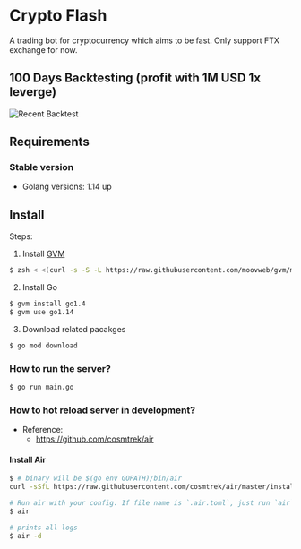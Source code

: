 # Crypto Flash
A trading bot for cryptocurrency which aims to be fast.
Only support FTX exchange for now.
## 100 Days Backtesting (profit with 1M USD 1x leverge)
![Recent Backtest](/backtest-example.png)



## Requirements

### Stable version

* Golang versions: 1.14 up

## Install

Steps:

1. Install [GVM](https://github.com/moovweb/gvm)

```sh
$ zsh < <(curl -s -S -L https://raw.githubusercontent.com/moovweb/gvm/master/binscripts/gvm-installer)
```

2. Install Go

```sh
$ gvm install go1.4
$ gvm use go1.14
```

3. Download related pacakges

```sh
$ go mod download
```

### How to run the server?

```sh
$ go run main.go
```

### How to hot reload server in development?

* Reference:
    - https://github.com/cosmtrek/air

#### Install Air

```sh
$ # binary will be $(go env GOPATH)/bin/air
curl -sSfL https://raw.githubusercontent.com/cosmtrek/air/master/install.sh | sh -s -- -b $(go env GOPATH)/bin
```

```sh
# Run air with your config. If file name is `.air.toml`, just run `air`.
$ air

# prints all logs
$ air -d
```
